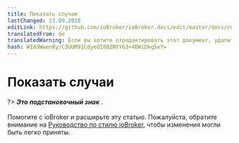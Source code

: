 ```yaml
---
title: Показать случаи
lastChanged: 13.09.2018
editLink: https://github.com/ioBroker/ioBroker.docs/edit/master/docs/ru/showcases/README.md
translatedFrom: de
translatedWarning: Если вы хотите отредактировать этот документ, удалите поле «translationFrom», в противном случае этот документ будет снова автоматически переведен
hash: WIddWwen8y/C3UUM91CdyeOI80ZNtYG3+4DWiDkg5eY=
---
```

# Показать случаи
?> ***Это подстановочный знак*** . <br><br> Помогите с ioBroker и расширьте эту статью. Пожалуйста, обратите внимание на [Руководство по стилю ioBroker](community/styleguidedoc), чтобы изменения могли быть легко приняты.